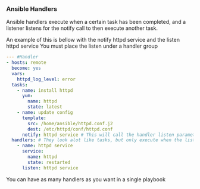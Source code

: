### Ansible Handlers

Ansible handlers execute when a certain task has been completed, and a listener listens for the notify call to then execute another task.

An example of this is bellow with the notify httpd service and the listen httpd service
You must place the listen under a handler group

```yml
--- #Handler
- hosts: remote
  become: yes
  vars:
    httpd_log_level: error
  tasks:
    - name: install httpd
      yum:
        name: httpd
        state: latest
    - name: update config
      template:
        src: /home/ansible/httpd.conf.j2
        dest: /etc/httpd/conf/httpd.conf
      notify: httpd service # This will call the handler listen parameter and flag for it to be run
  handlers: # They look alot like tasks, but only execute when the listen parameter is filled
    - name: httpd service
      service:
        name: httpd
        state: restarted
      listen: httpd service
```

You can have as many handlers as you want in a single playbook
